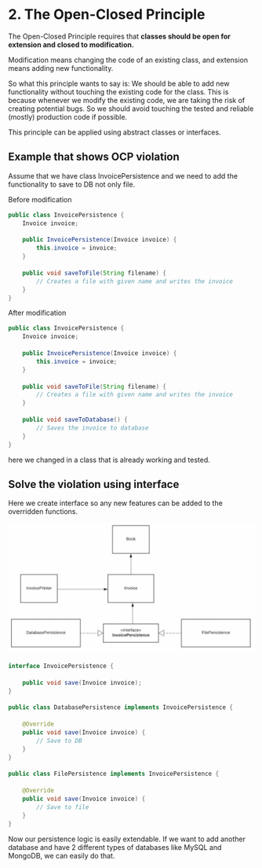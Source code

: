 # 2. The Open-Closed Principle

The Open-Closed Principle requires that **classes should be open for extension and closed to modification.**

Modification means changing the code of an existing class, and extension means adding new functionality.

So what this principle wants to say is: We should be able to add new functionality without touching the existing code for the class. This is because whenever we modify the existing code, we are taking the risk of creating potential bugs. So we should avoid touching the tested and reliable (mostly) production code if possible.

This principle can be applied using abstract classes or interfaces.

## Example that shows OCP violation

Assume that we have class InvoicePersistence and we need to add the functionality to save to DB not only file.

Before modification

```java
public class InvoicePersistence {
    Invoice invoice;

    public InvoicePersistence(Invoice invoice) {
        this.invoice = invoice;
    }

    public void saveToFile(String filename) {
        // Creates a file with given name and writes the invoice
    }
}
```

After modification

```java
public class InvoicePersistence {
    Invoice invoice;

    public InvoicePersistence(Invoice invoice) {
        this.invoice = invoice;
    }

    public void saveToFile(String filename) {
        // Creates a file with given name and writes the invoice
    }

    public void saveToDatabase() {
        // Saves the invoice to database
    }
}
```

here we changed in a class that is already working and tested.

## Solve the violation using interface

Here we create interface so any new features can be added to the overridden functions.

![](https://github.com/Taher-Mohamed-Ahmed-Saad/SOILD-Principles/blob/main/2.%20The%20Open-Closed%20Principle%20(OCP)/img.png)

```java
interface InvoicePersistence {

    public void save(Invoice invoice);
}

public class DatabasePersistence implements InvoicePersistence {

    @Override
    public void save(Invoice invoice) {
        // Save to DB
    }
}

public class FilePersistence implements InvoicePersistence {

    @Override
    public void save(Invoice invoice) {
        // Save to file
    }
}
```

Now our persistence logic is easily extendable. If we want to add another database and have 2 different types of databases like MySQL and MongoDB, we can easily do that.
